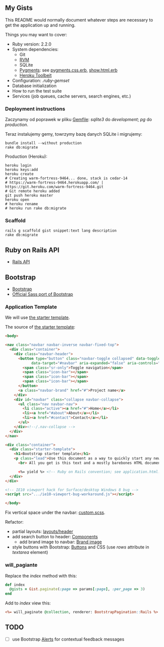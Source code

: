## My Gists

This README would normally document whatever steps are necessary to get the
application up and running.

Things you may want to cover:

* Ruby version: 2.2.0
* System dependencies:
  - Git
  - [RVM](https://rvm.io/rvm/install)
  - SQLite
  - [Pygments](http://pygments.org/):
    see [pygments.css.erb](app/assets/stylesheets/pygments.css.erb),
    [show.html.erb](app/views/gists/show.html.erb)
  - [Heroku Toolbeit](https://toolbelt.heroku.com/)
* Configuration: *.ruby-gemset*
* Database initialization
* How to run the test suite
* Services (job queues, cache servers, search engines, etc.)

### Deployment instructions

Zaczynamy od poprawek w pliku [Gemfile](Gemfile):
*sqlite3* do *development*; *pg* do *production*.

Teraz instalujemy gemy, towrzymy bazę danych SQLite i migrujemy:

```console
bundle install --without production
rake db:migrate
```

Production (Heroku):
```console
heroku login
heroku keys:add
heroku create
# Creating warm-fortress-9464... done, stack is cedar-14
# https://warm-fortress-9464.herokuapp.com/ | https://git.heroku.com/warm-fortress-9464.git
# Git remote heroku added
git push heroku master
heroku open
# heroku rename
# heroku run rake db:migrate
```

### Scaffold

```console
rails g scaffold gist snippet:text lang description
rake db:migrate
```


## Ruby on Rails API

* [Rails API](http://api.rubyonrails.org/)


## Bootstrap

- [Bootstrap](https://github.com/seyhunak/twitter-bootstrap-rails)
- [Official Sass port of Bootstrap](https://github.com/twbs/bootstrap-sass)

### Application Template

We will use [the starter template](http://getbootstrap.com/getting-started/#examples).

The source of [the starter template](http://getbootstrap.com/examples/starter-template/):

```html
<body>

<nav class="navbar navbar-inverse navbar-fixed-top">
  <div class="container">
    <div class="navbar-header">
      <button type="button" class="navbar-toggle collapsed" data-toggle="collapse"
            data-target="#navbar" aria-expanded="false" aria-controls="navbar">
        <span class="sr-only">Toggle navigation</span>
        <span class="icon-bar"></span>
        <span class="icon-bar"></span>
        <span class="icon-bar"></span>
      </button>
      <a class="navbar-brand" href="#">Project name</a>
    </div>
    <div id="navbar" class="collapse navbar-collapse">
      <ul class="nav navbar-nav">
        <li class="active"><a href="#">Home</a></li>
        <li><a href="#about">About</a></li>
        <li><a href="#contact">Contact</a></li>
      </ul>
    </div><!--/.nav-collapse -->
  </div>
</nav>

<div class="container">
  <div class="starter-template">
    <h1>Bootstrap starter template</h1>
    <p class="lead">Use this document as a way to quickly start any new project.
      <br> All you get is this text and a mostly barebones HTML document.</p>

      <%= yield %> <!-- Ruby on Rails convention; see application.html.erb -->
  </div>
</div>

<!-- IE10 viewport hack for Surface/desktop Windows 8 bug -->
<script src=".../ie10-viewport-bug-workaround.js"></script>

</body>
```

Fix vertical space under the navbar: [custom.scss](app/assets/stylesheets/custom.scss).

Refactor:

* partial layouts: [layouts/header](app/views/layouts/_header.html.erb)
* add search button to header: [Components](http://getbootstrap.com/components/#navbar)
  - add brand image to navbar: [Brand image](http://getbootstrap.com/components/#navbar-brand-image)
* style buttons with Bootstrap: [Buttons](http://getbootstrap.com/css/#buttons)
  and CSS (use *rows* attribute in *textarea* element)

### will_pagiante

Replace the *index* method with this:

```ruby
def index
  @gists = Gist.paginate(:page => params[:page], :per_page => 3)
end
```

Add to *index* view this:
```rhtml
<%= will_paginate @collection, renderer: BootstrapPagination::Rails %>
```


## TODO

- [ ] use Bootstrap [Alerts](http://getbootstrap.com/components/#alerts)
  for contextual feedback messages
